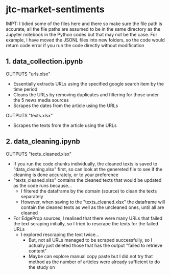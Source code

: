 # jtc-market-sentiments
IMPT: I tidied some of the files here and there so make sure the file path is accurate, all the file paths are assumed to be in the same directory as the Jupyter notebook in the Python codes but that may not be the case. For example, I have moved the JSONL files into new folders, so the code would return code error if you run the code directly without modification

## 1. data_collection.ipynb
OUTPUTS "urls.xlsx"

- Essentially extracts URLs using the specified google search item by the time period 
- Cleans the URLs by removing duplicates and filtering for those under the 5 news media sources
- Scrapes the dates from the article using the URLs

OUTPUTS "texts.xlsx"
- Scrapes the texts from the article using the URLs

## 2. data_cleaning.ipynb
OUTPUTS "texts_cleaned.xlsx"

- If you run the code chunks individually, the cleaned texts is saved to "data_cleaning.xlsx" first, so can look at the genereted file to see if the cleaning is done accurately, or to your preference
- "texts_cleaned.xlsx" contains the cleaned texts that would be updated as the code runs because...
    -  I filtered the dataframe by the domain (source) to clean the texts separately
    - However, when saving to the "texts_cleaned.xlsx" the dataframe will contain the cleaned texts as well as the uncleaned ones, until all are cleaned
- For EdgeProp sources, I realised that there were many URLs that failed the text scraping initially, so I tried to rescrape the texts for the failed URLs
    - I explored rescraping the text twice...
        - But, not all URLs managed to be scraped successfully, so I actually just deleted those that has the output "failed to retrieve content"
        - Maybe can explore manual copy paste but I did not try that method as the number of articles were already sufficient to do the study on